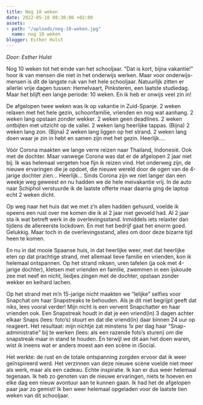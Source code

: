 ```yaml
---
title: Nog 10 weken
date: 2022-05-10 08:30:00 +02:00
assets:
- path: "/uploads/nog-10-weken.jpg"
  name: nog 10 weken
blogger: Esther Hulst
---
```


*Door: Esther Hulst*

Nog 10 weken tot het einde van het schooljaar. “Dat is kort, bijna vakantie!” hoor ik van mensen die niet in het onderwijs werken. Maar voor onderwijs-mensen is dit de langste ruk van het hele schooljaar. Natuurlijk zitten er allerlei vrije dagen tussen: Hemelvaart, Pinksteren, een laatste studiedag. Maar het blijft een lange periode: 10 weken. En ik heb er onwijs veel zin in! 

De afgelopen twee weken was ik op vakantie in Zuid-Spanje. 2 weken relaxen met het hele gezin, schoonfamilie, vrienden en nog wat aanhang. 2 weken lang opstaan zonder wekker. 2 weken geen deadlines. 2 weken ontbijten met uitzicht op de vallei. 2 weken lang heerlijke tappas. (Bijna) 2 weken lang zon. (Bijna) 2 weken lang liggen op het strand. 2 weken lang doen waar je zin in hebt en samen zijn met het gezin. Heerlijk….

Vóór Corona maakten we lange verre reizen naar Thailand, Indonesië. Ook met de dochter. Maar vanwege Corona was dat er de afgelopen 2 jaar niet bij. Ik was helemaal vergeten hoe fijn ik reizen vind. Het onderweg zijn, de nieuwe ervaringen die je opdoet, die nieuwe wereld door de ogen van de 4-jarige dochter zien… Heerlijk... Sinds Corona zijn we niet langer dan een weekje weg geweest en nu hadden we de hele meivakantie vrij. In de auto naar Schiphol verstuurde ik de laatste offerte maar daarna ging de laptop echt 2 weken dicht. 

Op weg naar het huis dat we met z’n allen hadden gehuurd, voelde ik opeens een rust over me komen die ik al 2 jaar niet gevoeld had. Al 2 jaar sta ik wat betreft werk in de overlevingsstand. Inmiddels iets relaxter dan tijdens de allereerste lockdown. En met het bedrijf gaat het enorm goed. Gelukkig. Maar toch in de overlevingsstand, alles om door deze bizarre tijd heen te komen. 

En nu in dat mooie Spaanse huis, in dat heerlijke weer, met dat heerlijke eten op dat prachtige strand, met allemaal lieve familie en vrienden, kon ik helemaal ontspannen. Op het strand niksen, uren tafelen (ja ook met 4-jarige dochter), kletsen met vrienden en familie, zwemmen in een ijskoude zee met neef en nicht, liedjes zingen met de dochter, opstaan zonder wekker en keihard lachen. 

Op het strand met m’n 15-jarige nicht maakten we “lelijke” selfies voor Snapchat om haar Snapstreaks te behouden. Als je dit niet begrijpt geeft dat niks, lees vooral verder! Mijn nicht is een vervent Snapchatter en haar vrienden ook. Een Snapstreak houdt in dat je een vriend(in) 3 dagen achter elkaar Snaps (lees: foto’s) stuurt en dat die vriend(in) daar binnen 24 uur op reageert. Het resultaat: mijn nichtje zat minstens 1x per dag haar “Snap-administratie” bij te werken (lees: als een razende foto’s sturen) om die snapstreak maar in stand te houden. En terwijl we dit aan het doen waren, wist ik ineens wat er anders moest aan een scène in iSocial. 

Het werkte: de rust en de totale ontspanning zorgden ervoor dat ik weer geïnspireerd werd. Het verzinnen van deze nieuwe scène voelde niet meer als werk, maar als een cadeau. Echte inspiratie. Ik kan er dus weer helemaal tegenaan. Ik heb zo genoten van de nieuwe ervaringen, niets te hoeven en elke dag een nieuw avontuur aan te kunnen gaan. Ik had het de afgelopen paar jaar zo gemist! Ik ben weer helemaal opgeladen voor de laatste tien weken van dit schooljaar.